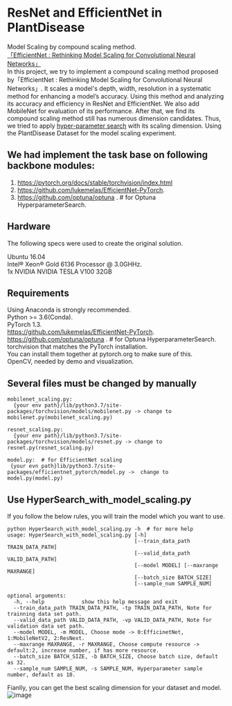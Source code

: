 # ResNet and EfficientNet in PlantDisease
Model Scaling by compound scaling method.  
[「EfficientNet : Rethinking Model Scaling for Convolutional Neural Networks」](https://arxiv.org/abs/1905.11946)    
In this project, we try to implement a compound scaling method proposed by「EfficientNet : Rethinking Model Scaling for Convolutional Neural Networks」. It scales a model's depth, width, resolution in a systematic method for enhancing a model’s accuracy. Using this method and analyzing its accuracy and efficiency in ResNet and EfficientNet. We also add MobileNet for evaluation of its performance. After that, we find its compound scaling method still has numerous dimension candidates. Thus, we tried to apply [hyper-parameter search](https://github.com/optuna/optuna)    with its scaling dimension. Using the PlantDisease Dataset for the model scaling experiment.  

## We had implement the task base on following backbone modules:
1. https://pytorch.org/docs/stable/torchvision/index.html 
2. https://github.com/lukemelas/EfficientNet-PyTorch. 
3. https://github.com/optuna/optuna .  # for Optuna HyperparameterSearch. 

## Hardware
The following specs were used to create the original solution.

Ubuntu 16.04  
Intel® Xeon® Gold 6136 Processor @ 3.0GHHz.  
1x NVIDIA NVIDIA TESLA V100 32GB  


## Requirements
Using Anaconda is strongly recommended.  
Python >= 3.6(Conda).   
PyTorch 1.3.   
https://github.com/lukemelas/EfficientNet-PyTorch.  
https://github.com/optuna/optuna .  # for Optuna HyperparameterSearch. 
torchvision that matches the PyTorch installation.  
You can install them together at pytorch.org to make sure of this.  
OpenCV, needed by demo and visualization. 

## Several files must be changed by manually
```
mobilenet_scaling.py: 
  {your env path}/lib/python3.7/site-packages/torchvision/models/mobilenet.py -> change to mobilenet.py(mobilenet_scaling.py)

resnet_scaling.py: 
  {your env path}/lib/python3.7/site-packages/torchvision/models/resnet.py -> change to resnet.py(resnet_scaling.py)
  
model.py:  # for EfficientNet scaling
 {your evn path}lib/python3.7/site-packages/efficientnet_pytorch/model.py ->  change to model.py(model.py)
```

## Use HyperSearch_with_model_scaling.py
If you follow the below rules, you will train the model which you want to use.   

```
python HyperSearch_with_model_scaling.py -h  # for more help
usage: HyperSearch_with_model_scaling.py [-h]
                                         [--train_data_path TRAIN_DATA_PATH]
                                         [--valid_data_path VALID_DATA_PATH]
                                         [--model MODEL] [--maxrange MAXRANGE]
                                         [--batch_size BATCH_SIZE]
                                         [--sample_num SAMPLE_NUM]

optional arguments:
  -h, --help            show this help message and exit
  --train_data_path TRAIN_DATA_PATH, -tp TRAIN_DATA_PATH, Note for trainning data set path. 
  --valid_data_path VALID_DATA_PATH, -vp VALID_DATA_PATH, Note for validation data set path. 
  --model MODEL, -m MODEL, Choose mode -> 0:EfficinetNet, 1:MobileNetV2, 2:ResNext. 
  --maxrange MAXRANGE, -r MAXRANGE, Choose compute resource -> default:2, increase number, if has more resource. 
  --batch_size BATCH_SIZE, -b BATCH_SIZE, Choose batch size, default as 32. 
  --sample_num SAMPLE_NUM, -s SAMPLE_NUM, Hyperparameter sample number, default as 10. 
```
Fianlly, you can get the best scaling dimension for your dataset and model.  
![image](https://github.com/f51980280/ResNet-and-EfficientNet-in-PlantDisease/blob/main/result/mobileNet.png)
